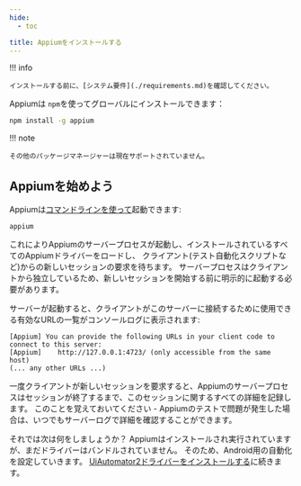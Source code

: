 ```yaml
---
hide:
  - toc

title: Appiumをインストールする
---
```


<!--
!!! info

    Before installing, make sure to check the [System Requirements](./requirements.md).
-->

!!! info

    インストールする前に、[システム要件](./requirements.md)を確認してください。

<!--
Appium can be installed globally using `npm`:
-->

Appiumは `npm`を使ってグローバルにインストールできます：

```bash
npm install -g appium
```

<!--
!!! note

    Other package managers are not currently supported.
-->

!!! note

    その他のパッケージマネージャーは現在サポートされていません。


## Appiumを始めよう

<!--
Appium can be started [using the command line](../cli/index.md):
-->

Appiumは[コマンドラインを使って](../cli/index.md)起動できます:

```
appium
```

<!--
This launches the Appium server process, which loads all the installed Appium drivers, and
begins waiting for new session requests from client connections (such as test automation scripts).
Since the server process is independent from its clients, it must be explicitly launched before
attempting to start a new session.
-->

これによりAppiumのサーバープロセスが起動し、インストールされているすべてのAppiumドライバーをロードし、
クライアント(テスト自動化スクリプトなど)からの新しいセッションの要求を待ちます。
サーバープロセスはクライアントから独立しているため、新しいセッションを開始する前に明示的に起動する必要があります。

<!--
When the server is launched, the console log will list all the valid URLs that clients can use to
connect to this server:
-->

サーバーが起動すると、クライアントがこのサーバーに接続するために使用できる有効なURLの一覧がコンソールログに表示されます:

```
[Appium] You can provide the following URLs in your client code to connect to this server:
[Appium] 	http://127.0.0.1:4723/ (only accessible from the same host)
(... any other URLs ...)
```

<!--
Once a client requests a new session, the Appium server process will start logging all details about
this session until its termination. Keep this in mind - if you ever encounter issues with Appium
tests, you can always check the server log for more details.
-->

一度クライアントが新しいセッションを要求すると、Appiumのサーバープロセスはセッションが終了するまで、このセッションに関するすべての詳細を記録します。
このことを覚えておいてください - Appiumのテストで問題が発生した場合は、いつでもサーバーログで詳細を確認することができます。

<!--
So what's next? Even though Appium is installed and running, it does not come bundled with any
drivers, which means it cannot automate anything yet. We will therefore set up automation for
Android - continue to [Installing the UiAutomator2 Driver](./uiauto2-driver.md).
-->

それでは次は何をしましょうか？
Appiumはインストールされ実行されていますが、まだドライバーはバンドルされていません。
そのため、Android用の自動化を設定していきます。
[UiAutomator2ドライバーをインストールする](./uiauto2-driver.md)に続きます。

